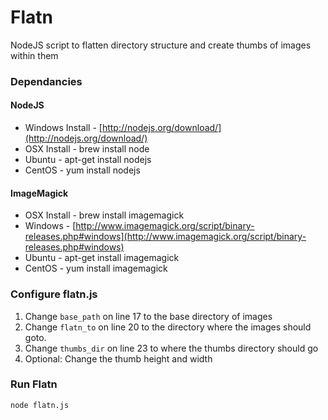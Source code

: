 # Flatn

NodeJS script to flatten directory structure and create thumbs of images within them

### Dependancies
#### NodeJS
* Windows Install - [http://nodejs.org/download/](http://nodejs.org/download/)
* OSX Install - brew install node
* Ubuntu - apt-get install nodejs
* CentOS - yum install nodejs

#### ImageMagick
* OSX Install - brew install imagemagick
* Windows - [http://www.imagemagick.org/script/binary-releases.php#windows](http://www.imagemagick.org/script/binary-releases.php#windows)
* Ubuntu - apt-get install imagemagick
* CentOS - yum install imagemagick

### Configure flatn.js
1. Change `base_path` on line 17 to the base directory of images
2. Change `flatn_to` on line 20 to the directory where the images should goto.
3. Change `thumbs_dir` on line 23 to where the thumbs directory should go
4. Optional: Change the thumb height and width

### Run Flatn
`node flatn.js`
